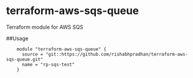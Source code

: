 # terraform-aws-sqs-queue
Terraform module for AWS SQS

##Usage
```
    module "terraform-aws-sqs-queue" {
      source = "git::https://github.com/rishabhpradhan/terraform-aws-sqs-queue.git"
      name = "rp-sqs-test"
    }
 ```
